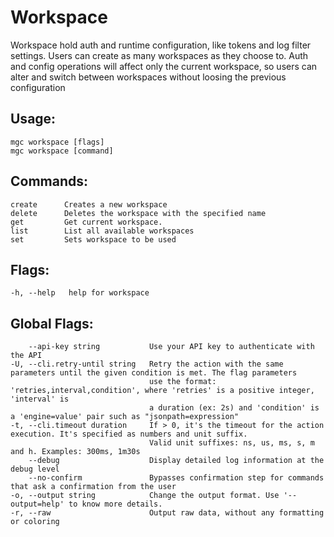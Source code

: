 # Workspace

Workspace hold auth and runtime configuration, like tokens and log filter settings.
Users can create as many workspaces as they choose to. Auth and config operations will affect only the
current workspace, so users can alter and switch between workspaces without loosing the previous configuration

## Usage:
```
mgc workspace [flags]
mgc workspace [command]
```

## Commands:
```
create      Creates a new workspace
delete      Deletes the workspace with the specified name
get         Get current workspace.
list        List all available workspaces
set         Sets workspace to be used
```

## Flags:
```
-h, --help   help for workspace
```

## Global Flags:
```
    --api-key string           Use your API key to authenticate with the API
-U, --cli.retry-until string   Retry the action with the same parameters until the given condition is met. The flag parameters
                               use the format: 'retries,interval,condition', where 'retries' is a positive integer, 'interval' is
                               a duration (ex: 2s) and 'condition' is a 'engine=value' pair such as "jsonpath=expression"
-t, --cli.timeout duration     If > 0, it's the timeout for the action execution. It's specified as numbers and unit suffix.
                               Valid unit suffixes: ns, us, ms, s, m and h. Examples: 300ms, 1m30s
    --debug                    Display detailed log information at the debug level
    --no-confirm               Bypasses confirmation step for commands that ask a confirmation from the user
-o, --output string            Change the output format. Use '--output=help' to know more details.
-r, --raw                      Output raw data, without any formatting or coloring
```

